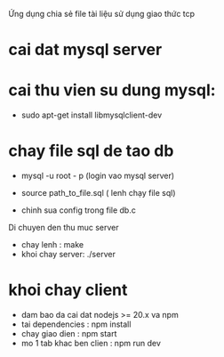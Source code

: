 Ứng dụng chia sẻ file tài liệu sử dụng giao thức tcp

# cai dat mysql server
# cai thu vien su dung mysql:
 - sudo apt-get install libmysqlclient-dev

# chay file sql de tao db
 - mysql -u root - p (login vao mysql server)
 - source path_to_file.sql ( lenh chạy file sql)

- chinh sua config trong file db.c

Di chuyen den thu muc server
 - chay lenh : make
 - khoi chay server: ./server


# khoi chay client
 - dam bao da cai dat nodejs >= 20.x va npm
 - tai dependencies : npm install
 - chay giao dien : npm start
 - mo 1 tab khac ben clien : npm run dev
